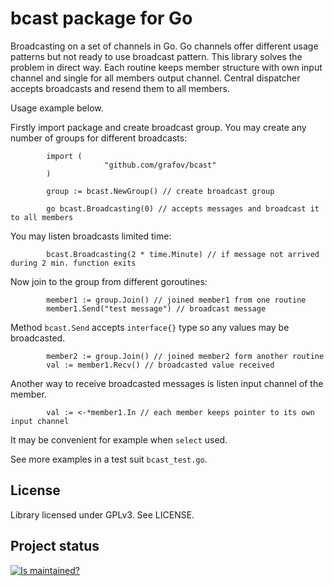 bcast package for Go
====================

Broadcasting on a set of channels in Go. Go channels offer different usage patterns but not ready to use broadcast pattern.
This library solves the problem in direct way. Each routine keeps member structure with own input channel and single for all
members output channel. Central dispatcher accepts broadcasts and resend them to all members.

Usage example below.

Firstly import package and create broadcast group. You may create any number of groups for different broadcasts:

			import (
						 "github.com/grafov/bcast"
			)

			group := bcast.NewGroup() // create broadcast group

			go bcast.Broadcasting(0) // accepts messages and broadcast it to all members

You may listen broadcasts limited time:

			bcast.Broadcasting(2 * time.Minute) // if message not arrived during 2 min. function exits

Now join to the group from different goroutines:

			member1 := group.Join() // joined member1 from one routine
			member1.Send("test message") // broadcast message

Method `bcast.Send` accepts `interface{}` type so any values may be broadcasted.

			member2 := group.Join() // joined member2 form another routine
			val := member1.Recv() // broadcasted value received

Another way to receive broadcasted messages is listen input channel of the member.

			val := <-*member1.In // each member keeps pointer to its own input channel

It may be convenient for example when `select` used.

See more examples in a test suit `bcast_test.go`.

License
-------

Library licensed under GPLv3. See LICENSE.

Project status
--------------

[![Is maintained?](http://stillmaintained.com/grafov/bcast.png)](http://stillmaintained.com/grafov/bcast)
